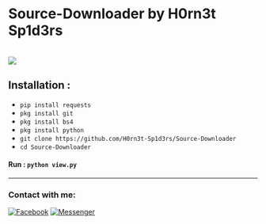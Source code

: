 # Source-Downloader by H0rn3t Sp1d3rs



<br>
<img src="https://user-images.githubusercontent.com/97798085/210748054-ac2f3322-1be9-4861-a531-dbf0cbf8c328.jpg](https://github.com/H0rn3t-Sp1d3rs/Source-Downloader/assets/97798085/a730fedf-9b70-4c9e-a8c2-9fc5bce0bc69"

<br>


## Installation :

* `pip install requests`
* `pkg install git`
* `pkg install bs4`
* `pkg install python`
* `git clone https://github.com/H0rn3t-Sp1d3rs/Source-Downloader`
* `cd Source-Downloader`
#### Run : `python view.py`


<hr>
<h3 align="left">Contact with me:</h3>
<p align="left">
<a href="https://www.facebook.com/H0rn3t.Sp1d3rs"><img title="Facebook" src="https://img.shields.io/badge/Facebook-red?style=for-the-badge&logo=facebook"></a>
<a href="https://www.facebook.com/call.me.H0rn3t.Sp1d3rs"><img title="Messenger" src="https://img.shields.io/badge/Messenger-red?style=for-the-badge&logo=messenger"></a>
